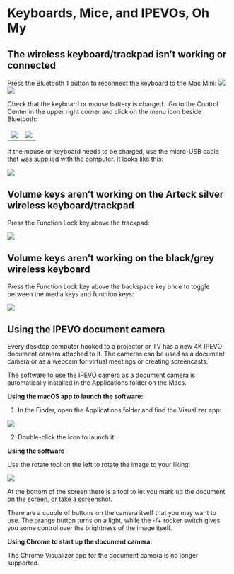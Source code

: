 # Keyboards, Mice, and IPEVOs, Oh My

## The wireless keyboard/trackpad isn’t working or connected

Press the Bluetooth 1 button to reconnect the keyboard to the Mac Mini:
![](https://lh7-us.googleusercontent.com/Bp2Nyyqtt8ZmL4ucnzdqH40htzzDa1hcHeJld2E7waaI9XYl9kpePhZnzQEl3F3p4hzPpQQ1ZpQUFTTuBdSAB0pUG24slguygwL_zQEs_EgHNqzcFcyfoyXYVREIUGe57Uq9-dRcKZ1VV-aopMTpjfM)
![](https://lh7-us.googleusercontent.com/dB2ra2zb_bOfsRYAqSAZClstfIoJW_C3BE3KsaAL282FJiR2HWsfJRZ9i-SGfAw1jXlUrvX6bkSmL-xZ09SDY0mO4Rs_5FRxaNxq07GW_FYxt1RCvKxxLw80pz5uektczQT-98f4bfbVgnGMLSOORA)

Check that the keyboard or mouse battery is charged.  Go to the Control Center in the upper right corner and click on the menu icon beside Bluetooth:

|                                                                                                                                                                                                   |                                                                                                                                                                                                   |
| ------------------------------------------------------------------------------------------------------------------------------------------------------------------------------------------------- | ------------------------------------------------------------------------------------------------------------------------------------------------------------------------------------------------- |
| ![](https://lh7-us.googleusercontent.com/E5ktFAZ48sqUtiVxg8QTw8yrrCnZuhsDmsk66CYOOBsJyIE4KTihGzn67cYzaq3ejLSxpQBtLv-c_hsFi9yF6HPUODOiLgewobU_gafRPfT987FM_y5bQ9e8hDxDmQn6bT54SeX8Qc1namHyZWLXwJg) | ![](https://lh7-us.googleusercontent.com/bL666_kpv8rZ7KOAm1wZ5KyQF_oskec_owRaAkZjvx7Mf828KrBdRhXAuNNzp7rlt5Z5wVacmKCMPgxJ114AO_hupz8OCETdO9RfQJx3ueqgNQRLwDfwjtPId8CB9_33jakZCg6V6D84JXWr9yzrLVM) |

If the mouse or keyboard needs to be charged, use the micro-USB cable that was supplied with the computer. It looks like this:

![](https://lh7-us.googleusercontent.com/PL2oOGJeg5GEDBW8lySzqE_QGs1KlFtmrvEiAnK9EK6aHa4wFJJImUH2JI2fKaQmqLrEDRVV4VPoOC8PsKi-RvPVgdyRjVpJqgIEJkP05zYJOh5vnkH4harRT_D3SRGWJMP8Hi1BfACSKyRtV7JRTl0)

## Volume keys aren’t working on the Arteck silver wireless keyboard/trackpad

Press the Function Lock key above the trackpad:

![](https://lh7-us.googleusercontent.com/bzNKm8aNsTjC82HNGfyRZnhDYDo-LazsM_uSyOlJYra6ltGCsC9s9hIgN6uM92FwLEI5N3b7xu4l4BREPb7wF25NgUTnBXf9It1ybcMhFmgFnrssnTBvIBrzWQNOBnD4z_c7C0t6E4djfEFthWkxwA)
## Volume keys aren’t working on the black/grey wireless keyboard

Press the Function Lock key above the backspace key once to toggle between the media keys and function keys:

![](https://lh7-us.googleusercontent.com/_mx80sp21izVIXybdb3GNNXE_NCTm10tXjubhczdTIfnydvqAzbRtMSuGP8jn8dsZLyQ0HgivaNnuqaqC08yf7BE_lmZFEQQ9iidifwqbh3TwGHZaV6-XluxWef-ZbIT8fCiP8rsCcbMxnm948anaTI)

## Using the IPEVO document camera

Every desktop computer hooked to a projector or TV has a new 4K IPEVO document camera attached to it. The cameras can be used as a document camera or as a webcam for virtual meetings or creating screencasts.

The software to use the IPEVO camera as a document camera is automatically installed in the Applications folder on the Macs.

**Using the macOS app to launch the software:**

1. In the Finder, open the Applications folder and find the Visualizer app:

![](https://lh7-us.googleusercontent.com/jLqcQsjMaVdoHfbSENduje75EjmtpRfqMxxMW_mB8Zt1-DmIkOShOLPs671beiPSwHC8sqHtRQsfxSQHbQUrX4GBb8-yvSB6jNaTIBsbklKD7ZjJQXLYXCZM26u5HP0uNhzEKtKKRnV71-XAnbe8ebo)

2. Double-click the icon to launch it.

**Using the software**

Use the rotate tool on the left to rotate the image to your liking:

![](https://lh7-us.googleusercontent.com/MTdmHV1yI7NX5db0kXQcBBL6Xtj5YEWkcZyS2UZ6l7pyVTEdgDuVmD1IzVtM1bKeeD9BRTGTUTvsHPDUYOdpr-RfoE_HxrhuL6S8eOQrFo70h3BW-1Ra_LfrhOiTrxe3-JMJmiKEjmaZNbi7tCov2w)

At the bottom of the screen there is a tool to let you mark up the document on the screen, or take a screenshot.

There are a couple of buttons on the camera itself that you may want to use. The orange button turns on a light, while the -/+ rocker switch gives you some control over the brightness of the image itself.

**Using Chrome to start up the document camera:**

The Chrome Visualizer app for the document camera is no longer supported.
